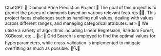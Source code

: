 ChatGPT
💎 Diamond Price Prediction Project 💎
The goal of this project is to predict the prices of diamonds based on various relevant features 💎💎.
This project faces challenges such as handling null values, dealing with values across different ranges, and managing categorical attributes. 📊📉📝
We utilize a variety of algorithms including Linear Regression, Random Forest, XGBoost, etc... 🤖📈🌳
Grid Search is employed to find the optimal values for hyperparameters, while cross-validation is implemented to mitigate overfitting as much as possible. 🧠🔍🔄
